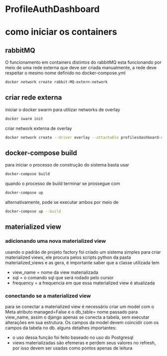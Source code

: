 # ProfileAuthDashboard

# como iniciar os containers
## rabbitMQ
O funcionamento em containers distintos do rabbitMQ esta funcionando por meio de uma rede externa que deve ser criada manualmente, a rede deve respeitar o mesmo nome definido no docker-compose.yml
```bash
docker network create rabbit-MQ-extern-network
```

## criar rede externa

iniciar o docker swarm para utilizar networks de overlay
```bash
docker swarm init
```

criar network externa de overlay
```bash
docker network create --driver overlay --attachable profilesdashboard-rede
```
## docker-compose build
para iniciar o processo de construção do sistema basta usar 
```bash
docker-compose build
```
quando o processo de build terminar se prossegue com 
```bash
docker-compose up
```
alternativamente, pode se executar ambos por meio de
```bash
docker-compose up --build
```


## materialized view
### adicionando uma nova materialized view
usando o padrão de projeto factory foi criado um sistema simples para criar materialized views, ele procura pelos scripts python da pasta materialized_views e as gera, é importante saber que a classe utilizada tem
- view_name = nome da view materializada
- sql = o comando sql que será rodado pelo cursor
- frequency = a frequencia em que essa materialized view é atualizada

### conectando se a materialized view
para se conectar a materialized view é necessário criar um model com o Meta atributo managed=False e o db_table= nome passado para view_name, assim o django apenas se conecta a tabela, sem executar alterações em sua estrutura. Os campos da model devem coincidir com os campos da tabela no db.
alguns detalhes importantes:
- o uso dessa função foi feito baseado no uso do Postgresql
- views materializadas são efemeras e perdem seus valores no refresh, por isso devem ser usadas como pontos apenas de leitura